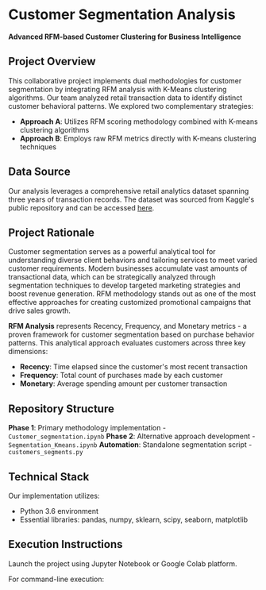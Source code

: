 # Customer Segmentation Analysis
**Advanced RFM-based Customer Clustering for Business Intelligence**

## Project Overview
This collaborative project implements dual methodologies for customer segmentation by integrating RFM analysis with K-Means clustering algorithms. Our team analyzed retail transaction data to identify distinct customer behavioral patterns. We explored two complementary strategies:

- **Approach A**: Utilizes RFM scoring methodology combined with K-means clustering algorithms
- **Approach B**: Employs raw RFM metrics directly with K-means clustering techniques

## Data Source
Our analysis leverages a comprehensive retail analytics dataset spanning three years of transaction records. The dataset was sourced from Kaggle's public repository and can be accessed [here](https://www.kaggle.com/kyanyoga/sample-sales-data).

## Project Rationale
Customer segmentation serves as a powerful analytical tool for understanding diverse client behaviors and tailoring services to meet varied customer requirements. Modern businesses accumulate vast amounts of transactional data, which can be strategically analyzed through segmentation techniques to develop targeted marketing strategies and boost revenue generation. RFM methodology stands out as one of the most effective approaches for creating customized promotional campaigns that drive sales growth.

**RFM Analysis** represents Recency, Frequency, and Monetary metrics - a proven framework for customer segmentation based on purchase behavior patterns. This analytical approach evaluates customers across three key dimensions:

- **Recency**: Time elapsed since the customer's most recent transaction
- **Frequency**: Total count of purchases made by each customer
- **Monetary**: Average spending amount per customer transaction

## Repository Structure
**Phase 1**: Primary methodology implementation - `Customer_segmentation.ipynb`
**Phase 2**: Alternative approach development - `Segmentation_Kmeans.ipynb`
**Automation**: Standalone segmentation script - `customers_segments.py`

## Technical Stack
Our implementation utilizes:
- Python 3.6 environment
- Essential libraries: pandas, numpy, sklearn, scipy, seaborn, matplotlib

## Execution Instructions
Launch the project using Jupyter Notebook or Google Colab platform.

For command-line execution:
